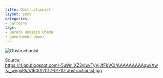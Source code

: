 ```yaml
---
title: Obstructionist!
layout: post
categories:
- cartoons
tags:
- Barack Hussein Obama
- government power
---
```


![Obstructionist](https://4.bp.blogspot.com/-5uWr_XZ2yIw/TyVjJfFkVCI/AAAAAAAAAqw/Xw7J_wegxRk/s1600/2012-01-10-obstructionist.jpg)

Source: https://4.bp.blogspot.com/-5uWr_XZ2yIw/TyVjJfFkVCI/AAAAAAAAAqw/Xw7J_wegxRk/s1600/2012-01-10-obstructionist.jpg
